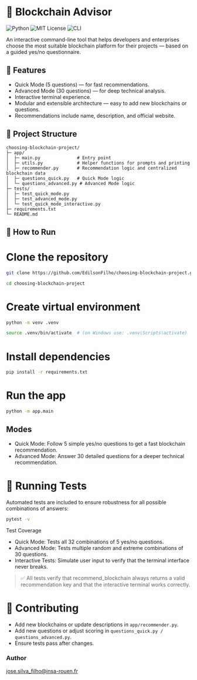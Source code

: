 # 🧭 Blockchain Advisor
![Python](https://img.shields.io/badge/Python-3.10-blue?logo=python&logoColor=white) 
![MIT License](https://img.shields.io/badge/License-MIT-green)
![CLI](https://img.shields.io/badge/CLI-Terminal-orange)

An interactive command-line tool that helps developers and enterprises choose the most suitable blockchain platform for their projects — based on a guided yes/no questionnaire.

## 🚀 Features
- Quick Mode (5 questions) — for fast recommendations.
- Advanced Mode (30 questions) — for deep technical analysis.
- Interactive terminal experience.
- Modular and extensible architecture — easy to add new blockchains or questions.
- Recommendations include name, description, and official website.

## 🧩 Project Structure
```
choosing-blockchain-project/
├─ app/
│  ├─ main.py              # Entry point
│  ├─ utils.py             # Helper functions for prompts and printing
│  ├─ recommender.py       # Recommendation logic and centralized blockchain data
│  ├─ questions_quick.py   # Quick Mode logic
│  └─ questions_advanced.py # Advanced Mode logic
├─ tests/
│  ├─ test_quick_mode.py
│  ├─ test_advanced_mode.py
│  └─ test_quick_mode_interactive.py
├─ requirements.txt
└─ README.md
```

## 🧠 How to Run

# Clone the repository
```sh
git clone https://github.com/EdilsonFilho/choosing-blockchain-project.git
```
```sh
cd choosing-blockchain-project
```

# Create virtual environment
```sh
python -m venv .venv
```
```sh
source .venv/bin/activate  # (on Windows use: .venv\Scripts\activate)
```

# Install dependencies
```sh
pip install -r requirements.txt
```

# Run the app
```sh
python -m app.main
```
## Modes

- Quick Mode: Follow 5 simple yes/no questions to get a fast blockchain recommendation.
- Advanced Mode: Answer 30 detailed questions for a deeper technical recommendation.

# 🧪 Running Tests
Automated tests are included to ensure robustness for all possible combinations of answers:
```sh
pytest -v
``` 
Test Coverage
- Quick Mode: Tests all 32 combinations of 5 yes/no questions.
- Advanced Mode: Tests multiple random and extreme combinations of 30 questions.
- Interactive Tests: Simulate user input to verify that the terminal interface never breaks.

> ✅ All tests verify that recommend_blockchain always returns a valid recommendation key and that the interactive terminal works correctly.

# 🔧 Contributing
- Add new blockchains or update descriptions in `app/recommender.py`.
- Add new questions or adjust scoring in `questions_quick.py / questions_advanced.py`.
- Ensure tests pass after changes.

### Author

jose.silva_filho@insa-rouen.fr
